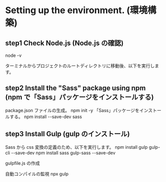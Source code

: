 # Setting up the environment. (環境構築)

## step1 Check Node.js (Node.js の確認)

node -v

ターミナルからプロジェクトのルートディレクトリに移動後、以下を実行します。

## step2 Install the "Sass" package using npm (npm で「Sass」パッケージをインストールする)

package.json ファイルの生成。
npm init -y
「Sass」パッケージをインストールする。
npm install --save-dev sass

## step3 Install Gulp (gulp のインストール)

Sass から css 変換の定義のため、以下を実行します。
npm install gulp gulp-cli --save-dev
npm install sass gulp-sass --save-dev

gulpfile.js の作成

自動コンパイルの監視
npx gulp

